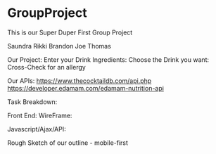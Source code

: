 # GroupProject
This is our Super Duper First Group Project

Saundra Rikki Brandon Joe Thomas

Our Project:
Enter your Drink Ingredients: 
Choose the Drink you want: 
Cross-Check for an allergy

Our APIs:
https://www.thecocktaildb.com/api.php
https://developer.edamam.com/edamam-nutrition-api


Task Breakdown:

Front End: 
WireFrame: 

Javascript/Ajax/API:


Rough Sketch of our outline - mobile-first
